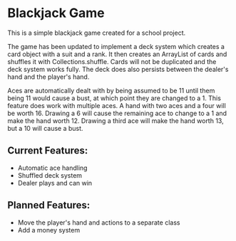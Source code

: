 # Blackjack Game
This is a simple blackjack game created for a school project.

The game has been updated to implement a deck system which creates a card object with a suit and a rank. It then creates an ArrayList of cards and shuffles it with Collections.shuffle. Cards will not be duplicated and the deck system works fully. The deck does also persists between the dealer's hand and the player's hand.

Aces are automatically dealt with by being assumed to be 11 until them being 11 would cause a bust, at which point they are changed to a 1. This feature does work with multiple aces. A hand with two aces and a four will be worth 16. Drawing a 6 will cause the remaining ace to change to a 1 and make the hand worth 12. Drawing a third ace will make the hand worth 13, but a 10 will cause a bust.

## Current Features:
- Automatic ace handling
- Shuffled deck system
- Dealer plays and can win

## Planned Features:
- Move the player's hand and actions to a separate class
- Add a money system